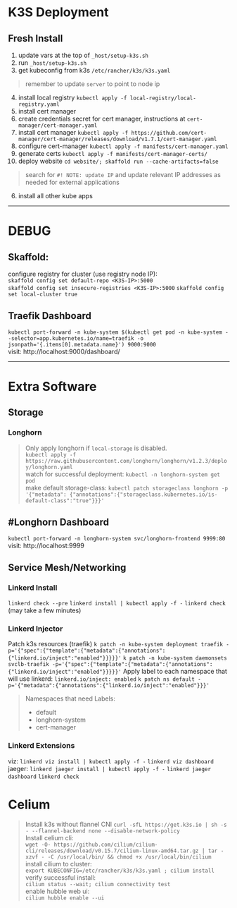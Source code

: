 # K3S Deployment

## Fresh Install
1) update vars at the top of `_host/setup-k3s.sh`
2) run `_host/setup-k3s.sh`
3) get kubeconfig from k3s `/etc/rancher/k3s/k3s.yaml`  
> remember to update `server` to point to node ip
4) install local registry `kubectl apply -f local-registry/local-registry.yaml`
5) install cert manager  
  1) create credentials secret for cert manager, instructions at `cert-manager/cert-manager.yaml`
  2) install cert manager `kubectl apply -f https://github.com/cert-manager/cert-manager/releases/download/v1.7.1/cert-manager.yaml`
  3) configure cert-manager `kubectl apply -f manifests/cert-manager.yaml`
  4) generate certs `kubectl apply -f manifests/cert-manager-certs/`
6) deploy website `cd website/; skaffold run --cache-artifacts=false`
> search for `#! NOTE: update IP` and update relevant IP addresses as needed for external applications
6) install all other kube apps


---
# DEBUG
## Skaffold:
configure registry for cluster (use registry node IP):  
`skaffold config set default-repo <K3S-IP>:5000`  
`skaffold config set insecure-registries <K3S-IP>:5000`
`skaffold config set local-cluster true`

## Traefik Dashboard
`kubectl port-forward -n kube-system $(kubectl get pod -n kube-system --selector=app.kubernetes.io/name=traefik -o jsonpath='{.items[0].metadata.name}') 9000:9000`  
visit: http://localhost:9000/dashboard/


---
# Extra Software 
## Storage
### Longhorn
> Only apply longhorn if `local-storage` is disabled.  
`kubectl apply -f https://raw.githubusercontent.com/longhorn/longhorn/v1.2.3/deploy/longhorn.yaml`  
watch for successful deployment: `kubectl -n longhorn-system get pod`  
make default storage-class: `kubectl patch storageclass longhorn -p '{"metadata": {"annotations":{"storageclass.kubernetes.io/is-default-class":"true"}}}'`

## #Longhorn Dashboard
`kubectl port-forward -n longhorn-system svc/longhorn-frontend 9999:80`  
visit: http://localhost:9999


## Service Mesh/Networking
### Linkerd Install
`linkerd check --pre`
`linkerd install | kubectl apply -f -`
`linkerd check` (may take a few minutes)

### Linkerd Injector
Patch k3s resources (traefik)
`k patch -n kube-system deployment traefik -p='{"spec":{"template":{"metadata":{"annotations":{"linkerd.io/inject":"enabled"}}}}}'`
`k patch -n kube-system daemonsets svclb-traefik -p='{"spec":{"template":{"metadata":{"annotations":{"linkerd.io/inject":"enabled"}}}}}'`
Apply label to each namespace that will use linkerd:  `linkerd.io/inject: enabled`
`k patch ns default -p='{"metadata":{"annotations":{"linkerd.io/inject":"enabled"}}}'`
> Namespaces that need Labels:
> - default
> - longhorn-system
> - cert-manager

### Linkerd Extensions
viz: `linkerd viz install | kubectl apply -f -`
`linkerd viz dashboard`
jaeger: `linkerd jaeger install | kubectl apply -f -`
`linkerd jaeger dashboard`
`linkerd check`


# Celium
> Install k3s without flannel CNI
`curl -sfL https://get.k3s.io | sh -s - --flannel-backend none --disable-network-policy`  
Install celium cli:  
`wget -O- https://github.com/cilium/cilium-cli/releases/download/v0.15.7/cilium-linux-amd64.tar.gz | tar -xzvf - -C /usr/local/bin/ && chmod +x /usr/local/bin/cilium`  
install cilium to cluster:  
`export KUBECONFIG=/etc/rancher/k3s/k3s.yaml ; cilium install`  
verify successful install:  
`cilium status --wait; cilium connectivity test`  
enable hubble web ui:  
`cilium hubble enable --ui`  

